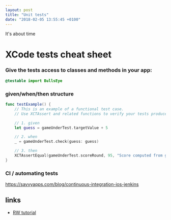 ```yaml
---
layout: post
title: "Unit tests"
date: "2018-02-05 13:55:45 +0100"
---
```


It's about time


# XCode tests cheat sheet

### Give the tests access to classes and methods in your app:
```swift
@testable import BullsEye
```

### given/when/then structure
```swift
func testExample() {
    // This is an example of a functional test case.
    // Use XCTAssert and related functions to verify your tests produce the correct results.

    // 1. given
    let guess = gameUnderTest.targetValue + 5

    // 2. when
    _ = gameUnderTest.check(guess: guess)

    // 3. then
    XCTAssertEqual(gameUnderTest.scoreRound, 95, "Score computed from guess is wrong")
}
```
### CI / automating tests

https://savvyapps.com/blog/continuous-integration-ios-jenkins


## links
- [RW tutorial](https://www.raywenderlich.com/150073/ios-unit-testing-and-ui-testing-tutorial)
